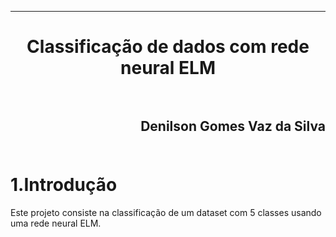 ﻿***
<h1 align="center" >Classificação de dados com rede neural ELM

<br>
<br>

<h2 align="right">Denilson Gomes Vaz da Silva<br>
<br>

1.Introdução
==========

<p>Este projeto consiste na classificação de um dataset com 5 classes usando uma rede neural ELM.<p/>